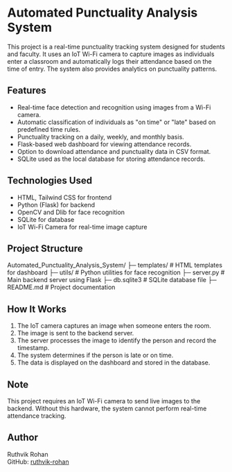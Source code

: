 # Automated Punctuality Analysis System

This project is a real-time punctuality tracking system designed for students and faculty. It uses an IoT Wi-Fi camera to capture images as individuals enter a classroom and automatically logs their attendance based on the time of entry. The system also provides analytics on punctuality patterns.

## Features

- Real-time face detection and recognition using images from a Wi-Fi camera.
- Automatic classification of individuals as "on time" or "late" based on predefined time rules.
- Punctuality tracking on a daily, weekly, and monthly basis.
- Flask-based web dashboard for viewing attendance records.
- Option to download attendance and punctuality data in CSV format.
- SQLite used as the local database for storing attendance records.

## Technologies Used

- HTML, Tailwind CSS for frontend
- Python (Flask) for backend
- OpenCV and Dlib for face recognition
- SQLite for database
- IoT Wi-Fi Camera for real-time image capture

## Project Structure
Automated_Punctuality_Analysis_System/
  ├─ templates/       # HTML templates for dashboard
  ├─ utils/           # Python utilities for face recognition
  ├─ server.py        # Main backend server using Flask
  ├─ db.sqlite3       # SQLite database file
  ├─ README.md        # Project documentation


## How It Works

1. The IoT camera captures an image when someone enters the room.
2. The image is sent to the backend server.
3. The server processes the image to identify the person and record the timestamp.
4. The system determines if the person is late or on time.
5. The data is displayed on the dashboard and stored in the database.

## Note

This project requires an IoT Wi-Fi camera to send live images to the backend. Without this hardware, the system cannot perform real-time attendance tracking.

## Author

Ruthvik Rohan  
GitHub: [ruthvik-rohan](https://github.com/ruthvik-rohan)

